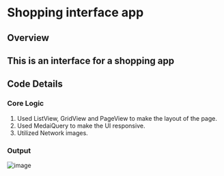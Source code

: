 # Shopping interface app

## Overview

## This is an interface for a shopping app

## Code Details

### Core Logic

1. Used ListView, GridView and PageView to make the layout of the page.
2. Used MedaiQuery to make the UI responsive.
3. Utilized Network images.

### Output

![image](https://github.com/user-attachments/assets/c3064845-a54f-4018-85bb-25bdb4148b51)
